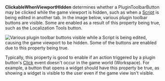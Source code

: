 **ClickableWhenViewportHIdden** determines whether a PluginToolbarButton
may be clicked while the game viewport is hidden, such as when a [Script](https://create.roblox.com/docs/reference/engine/classes/Script)
is being edited in another tab. In the image below, various plugin toolbar
buttons are visible. Some are enabled as a result of this property being
true, such as the Localization Tools button.

![Various plugin toolbar buttons visible while a Script is being edited, causing the game viewport to be hidden. Some of the buttons are enabled due to this property being true.](https://prod.docsiteassets.roblox.com/assets/blt15abc50a70cd30be/PluginToolbarButton.ClickableWhenViewportHidden.jpg)

Typically, this property is good to enable if an action triggered by a
plugin button's [Click](https://create.roblox.com/docs/reference/engine/classes/PluginToolbarButton#Click) event doesn't occur in
the game world (Workspace). For example, a button that opens a widget
should have this property be true, as showing a widget is visible to the
user even if the game view isn't visible.